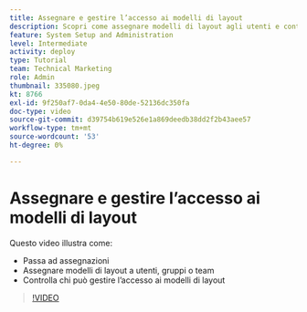 ```yaml
---
title: Assegnare e gestire l’accesso ai modelli di layout
description: Scopri come assegnare modelli di layout agli utenti e controllare chi può gestire l’accesso.
feature: System Setup and Administration
level: Intermediate
activity: deploy
type: Tutorial
team: Technical Marketing
role: Admin
thumbnail: 335080.jpeg
kt: 8766
exl-id: 9f250af7-0da4-4e50-80de-52136dc350fa
doc-type: video
source-git-commit: d39754b619e526e1a869deedb38dd2f2b43aee57
workflow-type: tm+mt
source-wordcount: '53'
ht-degree: 0%

---
```


# Assegnare e gestire l’accesso ai modelli di layout

Questo video illustra come:

* Passa ad assegnazioni
* Assegnare modelli di layout a utenti, gruppi o team
* Controlla chi può gestire l’accesso ai modelli di layout

>[!VIDEO](https://video.tv.adobe.com/v/335080/?quality=12)
